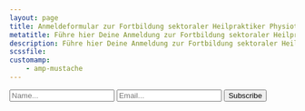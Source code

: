 ```yaml
---
layout: page
title: Anmeldeformular zur Fortbildung sektoraler Heilpraktiker Physiotherapie
metatitle: Führe hier Deine Anmeldung zur Fortbildung sektoraler Heilpraktiker Physiotherapie durch
description: Führe hier Deine Anmeldung zur Fortbildung sektoraler Heilpraktiker Physiotherapie durch
scssfile: 
customamp:
    - amp-mustache
---
```

<form class="sample-form" id="anmeldeform"
  method="post"
  action-xhr="https://prod-38.westeurope.logic.azure.com:443/workflows/4baba6ec8c34458cb30b3c2428be30c8/triggers/manual/paths/invoke?api-version=2016-06-01&sp=%2Ftriggers%2Fmanual%2Frun&sv=1.0&sig=XeRWzADA0FEO3ZDKmxH6_FJ_0tgyIC6ZNQLX2AOSLWc"
  target="_top">
  <input type="text"
    name="name"
    placeholder="Name..."
    required>
  <input type="email"
    name="email"
    placeholder="Email..."
    required>
  <input type="submit" id="submitButton"
    value="Subscribe">

  <div submit-success>
    <template type="amp-mustache">
      Success! Thanks {{name}} for trying the <code>amp-form</code> demo! Try to insert the word "error" as a name input in the form to see how <code>amp-form</code> handles errors.
    </template>
  </div>
  <div submit-error>
    <template type="amp-mustache">
      Error! Thanks {{name}} for trying the <code>amp-form</code> demo with an error response.
    </template>
  </div>
  <script>window.onload = function () {
    document.getElementById(“submitButton”).onclick = submitForm;
};
function submitForm()
{
   var formData = JSON.stringify($("anmeldeform").serializeArray());
   $.ajax({
  type: "POST",
  url: "serverUrl",
  data: formData,
  success: function(){},
  dataType: "json",
  contentType : "application/json"
});
}
</script>
</form>